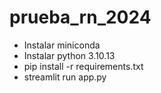 # prueba_rn_2024
- Instalar miniconda
- Instalar python 3.10.13
- pip install -r requirements.txt
- streamlit run app.py
